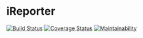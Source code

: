 # iReporter
[![Build Status](https://travis-ci.org/Emmanuelaaron/iReporter.svg?branch=api-end-points)](https://travis-ci.org/Emmanuelaaron/iReporter)
[![Coverage Status](https://coveralls.io/repos/github/Emmanuelaaron/iReporter/badge.svg)](https://coveralls.io/github/Emmanuelaaron/iReporter)
[![Maintainability](https://api.codeclimate.com/v1/badges/16dced1073a6f03e1ed2/maintainability)](https://codeclimate.com/github/Emmanuelaaron/iReporter/maintainability)
